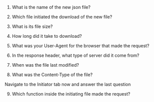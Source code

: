 1. What is the name of the new json file?

2. Which file initiated the download of the new file?

3. What is its file size?

4. How long did it take to download?

5. What was your User-Agent for the browser that made the request?

6. In the response header, what type of server did it come from?

7. When was the file last modified?

8. What was the Content-Type of the file?

Navigate to the Initiator tab now and answer the last question

9. Which function inside the initiating file made the request?
